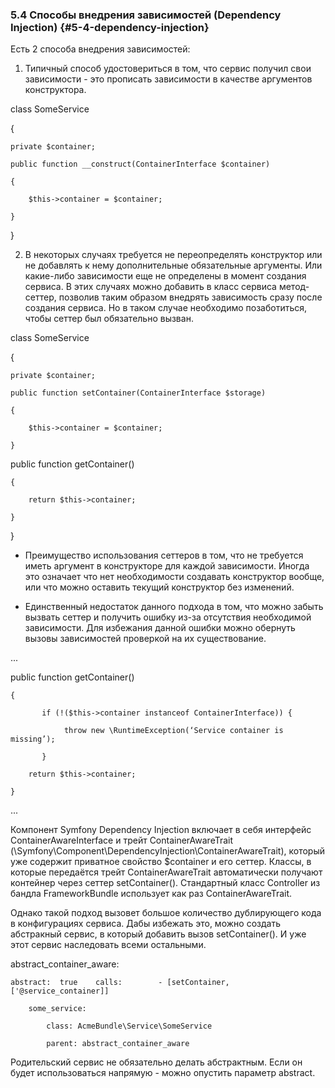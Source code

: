 ### 5.4 Способы внедрения зависимостей (Dependency Injection) {#5-4-dependency-injection}

Есть 2 способа внедрения зависимостей:

1) Типичный способ удостовериться в том, что сервис получил свои зависимости - это прописать зависимости в качестве аргументов конструктора.

class SomeService

{

    private $container;

    public function __construct(ContainerInterface $container)

    {

        $this->container = $container;

    }

}

2) В некоторых случаях требуется не переопределять конструктор или не добавлять к нему дополнительные обязательные аргументы. Или какие-либо зависимости еще не определены в момент создания сервиса. В этих случаях можно добавить в класс сервиса метод-сеттер, позволив таким образом внедрять зависимость сразу после создания сервиса. Но в таком случае необходимо позаботиться, чтобы сеттер был обязательно вызван.

class SomeService

{

    private $container;

    public function setContainer(ContainerInterface $storage)

    {

        $this->container = $container;

    }

public function getContainer()

    {

        return $this->container;

    }

}

*   Преимущество использования сеттеров в том, что не требуется иметь аргумент в конструкторе для каждой зависимости. Иногда это означает что нет необходимости создавать конструктор вообще, или что можно оставить текущий конструктор без изменений.

*   Единственный недостаток данного подхода в том, что можно забыть вызвать сеттер и получить ошибку из-за отсутствия необходимой зависимости. Для избежания данной ошибки можно обернуть вызовы зависимостей проверкой на их существование.

...

public function getContainer()

    {

           if (!($this->container instanceof ContainerInterface)) {

                throw new \RuntimeException(‘Service container is missing’);

           }

        return $this->container;

    }

...

Компонент Symfony Dependency Injection включает в себя интерфейс ContainerAwareInterface и трейт ContainerAwareTrait (\Symfony\Component\DependencyInjection\ContainerAwareTrait), который уже содержит приватное свойство $container и его сеттер. Классы, в которые передаётся трейт ContainerAwareTrait автоматически получают контейнер через сеттер setContainer(). Стандартный класс Controller из бандла FrameworkBundle использует как раз ContainerAwareTrait.

Однако такой подход вызовет большое количество дублирующего кода в конфигурациях сервиса. Дабы избежать это, можно создать абстракный сервис, в который добавить вызов setContainer(). И уже этот сервис наследовать всеми остальными.

abstract_container_aware:

    abstract:  true    calls:        - [setContainer, ['@service_container]]

        some_service:

            class: AcmeBundle\Service\SomeService

            parent: abstract_container_aware

Родительский сервис не обязательно делать абстрактным. Если он будет использоваться напрямую - можно опустить параметр abstract.